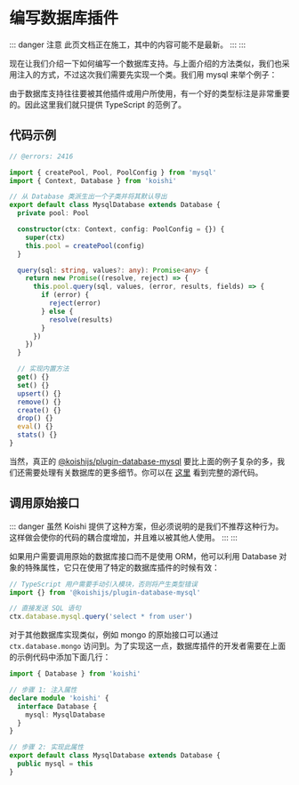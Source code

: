 # 编写数据库插件

::: danger 注意
此页文档正在施工，其中的内容可能不是最新。
:::
:::

现在让我们介绍一下如何编写一个数据库支持。与上面介绍的方法类似，我们也采用注入的方式，不过这次我们需要先实现一个类。我们用 mysql 来举个例子：

由于数据库支持往往要被其他插件或用户所使用，有一个好的类型标注是非常重要的。因此这里我们就只提供 TypeScript 的范例了。

## 代码示例

```ts no-extra-header
// @errors: 2416

import { createPool, Pool, PoolConfig } from 'mysql'
import { Context, Database } from 'koishi'

// 从 Database 类派生出一个子类并将其默认导出
export default class MysqlDatabase extends Database {
  private pool: Pool

  constructor(ctx: Context, config: PoolConfig = {}) {
    super(ctx)
    this.pool = createPool(config)
  }

  query(sql: string, values?: any): Promise<any> {
    return new Promise((resolve, reject) => {
      this.pool.query(sql, values, (error, results, fields) => {
        if (error) {
          reject(error)
        } else {
          resolve(results)
        }
      })
    })
  }

  // 实现内置方法
  get() {}
  set() {}
  upsert() {}
  remove() {}
  create() {}
  drop() {}
  eval() {}
  stats() {}
}
```

当然，真正的 [@koishijs/plugin-database-mysql](../../plugins/database/mysql.md) 要比上面的例子复杂的多，我们还需要处理有关数据库的更多细节。你可以在 [这里](https://github.com/koishijs/koishi/tree/master/plugins/database/mysql) 看到完整的源代码。

## 调用原始接口

::: danger
虽然 Koishi 提供了这种方案，但必须说明的是我们不推荐这种行为。这样做会使你的代码的耦合度增加，并且难以被其他人使用。
:::
:::

如果用户需要调用原始的数据库接口而不是使用 ORM，他可以利用 Database 对象的特殊属性，它只在使用了特定的数据库插件的时候有效：

```ts
// TypeScript 用户需要手动引入模块，否则将产生类型错误
import {} from '@koishijs/plugin-database-mysql'

// 直接发送 SQL 语句
ctx.database.mysql.query('select * from user')
```

对于其他数据库实现类似，例如 mongo 的原始接口可以通过 `ctx.database.mongo` 访问到。为了实现这一点，数据库插件的开发者需要在上面的示例代码中添加下面几行：

```ts
import { Database } from 'koishi'

// 步骤 1: 注入属性
declare module 'koishi' {
  interface Database {
    mysql: MysqlDatabase
  }
}

// 步骤 2: 实现此属性
export default class MysqlDatabase extends Database {
  public mysql = this
}
```
